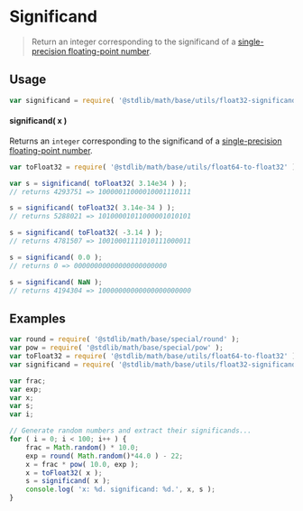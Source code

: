 Significand
===
> Return an integer corresponding to the significand of a [single-precision floating-point number][ieee754].


<!-- <usage> -->
## Usage

``` javascript
var significand = require( '@stdlib/math/base/utils/float32-significand' );
```

#### significand( x )

Returns an `integer` corresponding to the significand of a [single-precision floating-point number][ieee754].

``` javascript
var toFloat32 = require( '@stdlib/math/base/utils/float64-to-float32' );

var s = significand( toFloat32( 3.14e34 ) );
// returns 4293751 => 10000011000010001110111

s = significand( toFloat32( 3.14e-34 ) );
// returns 5288021 => 10100001011000001010101

s = significand( toFloat32( -3.14 ) );
// returns 4781507 => 10010001111010111000011

s = significand( 0.0 );
// returns 0 => 00000000000000000000000

s = significand( NaN );
// returns 4194304 => 10000000000000000000000
```
<!-- </usage> -->

<!-- <examples> -->
## Examples

``` javascript
var round = require( '@stdlib/math/base/special/round' );
var pow = require( '@stdlib/math/base/special/pow' );
var toFloat32 = require( '@stdlib/math/base/utils/float64-to-float32' );
var significand = require( '@stdlib/math/base/utils/float32-significand' );

var frac;
var exp;
var x;
var s;
var i;

// Generate random numbers and extract their significands...
for ( i = 0; i < 100; i++ ) {
	frac = Math.random() * 10.0;
	exp = round( Math.random()*44.0 ) - 22;
	x = frac * pow( 10.0, exp );
	x = toFloat32( x );
	s = significand( x );
	console.log( 'x: %d. significand: %d.', x, s );
}
```
<!-- </examples> -->

<!-- <links> -->
[ieee754]: https://en.wikipedia.org/wiki/IEEE_754-1985
<!-- </links> -->
